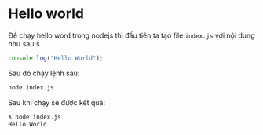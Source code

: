 # Hello world

Để chạy hello word trong nodejs thì đầu tiên ta tạo file `index.js` với nội dung như sau:s

```javascript
console.log("Hello World");
```

Sau đó chạy lệnh sau:

```bash
node index.js
```

Sau khi chạy sẽ được kết quả:

```bash
λ node index.js
Hello World
```
